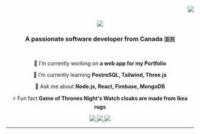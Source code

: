 <img align="right" src="https://visitor-badge.laobi.icu/badge?page_id=salesp07.salesp07">

<h1 align="center">
  <a href="https://git.io/typing-svg">
    <img src="https://readme-typing-svg.herokuapp.com/?lines=Hi+There!+👋;+I'm+Pedro+Muniz!;&center=true&size=30">
  </a>
</h1>

<h3 align="center">A passionate software developer from Canada 🇧🇷</h3>

<br/>

<div align="center">
 
 🔭 I’m currently working on **a web app for my Portfolio**

 🌱 I’m currently learning **PostreSQL, Tailwind, Three.js**

 💬 Ask me about **Node.js, React, Firebase, MongoDB**

 ⚡ Fun fact **Game of Thrones Night's Watch cloaks are made from Ikea rugs**
 
 </div>
 
<div align="center"> 
  <a href="mailto:pedro.sales.muniz@gmail.com">
    <img src="https://img.shields.io/badge/-Gmail-%23333?style=for-the-badge&logo=gmail&logoColor=red&bgColor=white" target="_blank">
  </a>
  <a href="https://in.linkedin.com/in/pedro-sales-muniz" target="_blank">
    <img src="https://img.shields.io/badge/-LinkedIn-%230077B5?style=for-the-badge&logo=linkedin&logoColor=white" target="_blank">
  </a>
  <a href="https://salesp07.github.io" target="_blank">
    <img src="https://img.shields.io/badge/-Portfolio-%23FF5722?style=for-the-badge&logo=website&logoColor=white" target="_blank">
  </a>
</div>

 <hr/>
